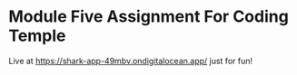 # Module Five Assignment For Coding Temple
Live at https://shark-app-49mbv.ondigitalocean.app/ just for fun!
